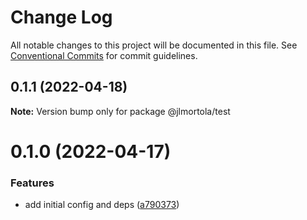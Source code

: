 # Change Log

All notable changes to this project will be documented in this file.
See [Conventional Commits](https://conventionalcommits.org) for commit guidelines.

## 0.1.1 (2022-04-18)

**Note:** Version bump only for package @jlmortola/test





# 0.1.0 (2022-04-17)


### Features

* add initial config and deps ([a790373](https://github.com/jlmortola/monorepo/commit/a790373d8d10a6ce086b8e8bd2ea1d98bedc6c7b))
